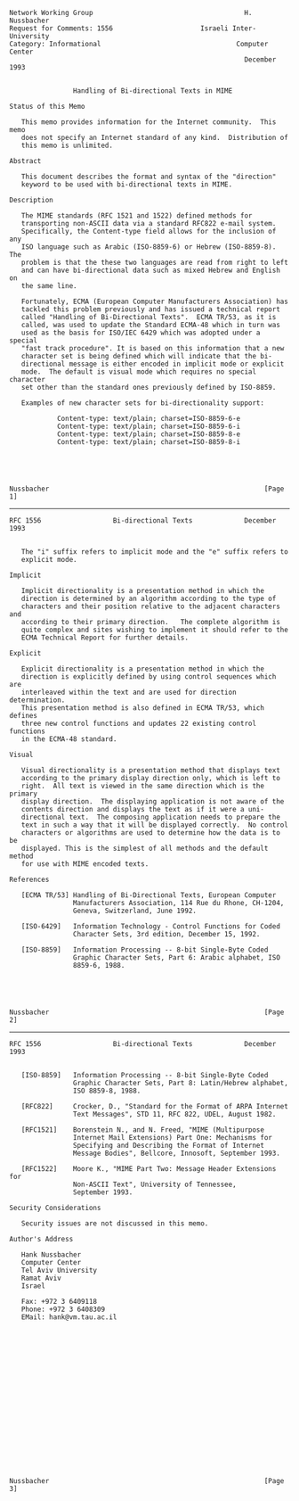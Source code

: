     Network Working Group                                      H. Nussbacher
    Request for Comments: 1556                      Israeli Inter-University
    Category: Informational                                  Computer Center
                                                               December 1993


                    Handling of Bi-directional Texts in MIME

    Status of this Memo

       This memo provides information for the Internet community.  This memo
       does not specify an Internet standard of any kind.  Distribution of
       this memo is unlimited.

    Abstract

       This document describes the format and syntax of the "direction"
       keyword to be used with bi-directional texts in MIME.

    Description

       The MIME standards (RFC 1521 and 1522) defined methods for
       transporting non-ASCII data via a standard RFC822 e-mail system.
       Specifically, the Content-type field allows for the inclusion of any
       ISO language such as Arabic (ISO-8859-6) or Hebrew (ISO-8859-8).  The
       problem is that the these two languages are read from right to left
       and can have bi-directional data such as mixed Hebrew and English on
       the same line.

       Fortunately, ECMA (European Computer Manufacturers Association) has
       tackled this problem previously and has issued a technical report
       called "Handling of Bi-Directional Texts".  ECMA TR/53, as it is
       called, was used to update the Standard ECMA-48 which in turn was
       used as the basis for ISO/IEC 6429 which was adopted under a special
       "fast track procedure". It is based on this information that a new
       character set is being defined which will indicate that the bi-
       directional message is either encoded in implicit mode or explicit
       mode.  The default is visual mode which requires no special character
       set other than the standard ones previously defined by ISO-8859.

       Examples of new character sets for bi-directionality support:

                Content-type: text/plain; charset=ISO-8859-6-e
                Content-type: text/plain; charset=ISO-8859-6-i
                Content-type: text/plain; charset=ISO-8859-8-e
                Content-type: text/plain; charset=ISO-8859-8-i





    Nussbacher                                                      [Page 1]

------------------------------------------------------------------------

``` newpage
RFC 1556                  Bi-directional Texts             December 1993


   The "i" suffix refers to implicit mode and the "e" suffix refers to
   explicit mode.

Implicit

   Implicit directionality is a presentation method in which the
   direction is determined by an algorithm according to the type of
   characters and their position relative to the adjacent characters and
   according to their primary direction.   The complete algorithm is
   quite complex and sites wishing to implement it should refer to the
   ECMA Technical Report for further details.

Explicit

   Explicit directionality is a presentation method in which the
   direction is explicitly defined by using control sequences which are
   interleaved within the text and are used for direction determination.
   This presentation method is also defined in ECMA TR/53, which defines
   three new control functions and updates 22 existing control functions
   in the ECMA-48 standard.

Visual

   Visual directionality is a presentation method that displays text
   according to the primary display direction only, which is left to
   right.  All text is viewed in the same direction which is the primary
   display direction.  The displaying application is not aware of the
   contents direction and displays the text as if it were a uni-
   directional text.  The composing application needs to prepare the
   text in such a way that it will be displayed correctly.  No control
   characters or algorithms are used to determine how the data is to be
   displayed. This is the simplest of all methods and the default method
   for use with MIME encoded texts.

References

   [ECMA TR/53] Handling of Bi-Directional Texts, European Computer
                Manufacturers Association, 114 Rue du Rhone, CH-1204,
                Geneva, Switzerland, June 1992.

   [ISO-6429]   Information Technology - Control Functions for Coded
                Character Sets, 3rd edition, December 15, 1992.

   [ISO-8859]   Information Processing -- 8-bit Single-Byte Coded
                Graphic Character Sets, Part 6: Arabic alphabet, ISO
                8859-6, 1988.





Nussbacher                                                      [Page 2]
```

------------------------------------------------------------------------

``` newpage
RFC 1556                  Bi-directional Texts             December 1993


   [ISO-8859]   Information Processing -- 8-bit Single-Byte Coded
                Graphic Character Sets, Part 8: Latin/Hebrew alphabet,
                ISO 8859-8, 1988.

   [RFC822]     Crocker, D., "Standard for the Format of ARPA Internet
                Text Messages", STD 11, RFC 822, UDEL, August 1982.

   [RFC1521]    Borenstein N., and N. Freed, "MIME (Multipurpose
                Internet Mail Extensions) Part One: Mechanisms for
                Specifying and Describing the Format of Internet
                Message Bodies", Bellcore, Innosoft, September 1993.

   [RFC1522]    Moore K., "MIME Part Two: Message Header Extensions for
                Non-ASCII Text", University of Tennessee,
                September 1993.

Security Considerations

   Security issues are not discussed in this memo.

Author's Address

   Hank Nussbacher
   Computer Center
   Tel Aviv University
   Ramat Aviv
   Israel

   Fax: +972 3 6409118
   Phone: +972 3 6408309
   EMail: hank@vm.tau.ac.il




















Nussbacher                                                      [Page 3]
```
